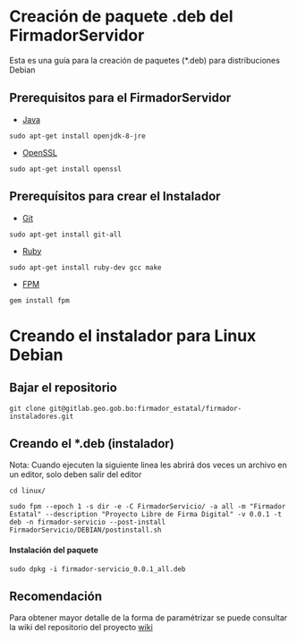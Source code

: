 # Creación de paquete .deb del FirmadorServidor

Esta es una guía para la creación de paquetes (*.deb) para distribuciones Debian

## Prerequisitos para el FirmadorServidor

- [Java](https://www.java.com/es/download/manual.jsp)

```
sudo apt-get install openjdk-8-jre
```

- [OpenSSL](https://www.openssl.org/source/)

```
sudo apt-get install openssl
```

## Prerequísitos para crear el Instalador

- [Git](https://git-scm.com/)

```
sudo apt-get install git-all
```

- [Ruby](https://www.ruby-lang.org/es/)

```
sudo apt-get install ruby-dev gcc make
```

- [FPM](https://github.com/jordansissel/fpm)

```
gem install fpm
```

# Creando el instalador para Linux Debian

## Bajar el repositorio

```
git clone git@gitlab.geo.gob.bo:firmador_estatal/firmador-instaladores.git
```

## Creando el *.deb (instalador)
Nota: Cuando ejecuten la siguiente linea les abrirá dos veces un archivo en un editor, solo deben salir del editor

```
cd linux/

sudo fpm --epoch 1 -s dir -e -C FirmadorServicio/ -a all -m "Firmador Estatal" --description "Proyecto Libre de Firma Digital" -v 0.0.1 -t deb -n firmador-servicio --post-install FirmadorServicio/DEBIAN/postinstall.sh
```

#### Instalación del paquete

```
sudo dpkg -i firmador-servicio_0.0.1_all.deb
```

## Recomendación

Para obtener mayor detalle de la forma de paramétrizar se puede consultar la wiki del repositorio del proyecto [wiki](https://github.com/jordansissel/fpm/wiki)
